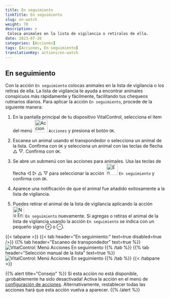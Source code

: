 ```yaml
---
title: En seguimiento
linkTitle: En seguimiento
slug: on-watch
weight: 70
description: >
 Coloca animales en la lista de vigilancia o retíralos de ella.
date: 2023-07-26
categories: [Acciones]
tags: [Acciones, En seguimiento]
translationKey: actions/on-watch
---
```


## En seguimiento

Con la acción `En seguimiento` colocas animales en la lista de vigilancia o los retiras de ella. La lista de vigilancia te ayuda a encontrar animales conspicuos más rápidamente y fácilmente, facilitando tus chequeos rutinarios diarios. Para aplicar la acción `En seguimiento`, procede de la siguiente manera:

1. En la pantalla principal de tu dispositivo VitalControl, selecciona el ítem del menú &nbsp;<img src="/icons/actions.svg" width="40" align="bottom" alt="Acciones" /> `Acciones` y presiona el botón `OK`.

2. Escanea un animal usando el transpondedor o selecciona un animal de la lista. Confirma con `OK` y selecciona un animal con las teclas de flecha △ ▽. Confirma con `OK`.

3. Se abre un submenú con las acciones para animales. Usa las teclas de flecha ◁ ▷ △ ▽ para seleccionar la acción &nbsp;<img src="/icons/actions/on-watch.svg" width="35" align="bottom" alt="En seguimiento" /> `En seguimiento` y confirma con `OK`.

4. Aparece una notificación de que el animal fue añadido exitosamente a la lista de vigilancia.

5. Puedes retirar el animal de la lista de vigilancia aplicando la acción &nbsp;<img src="/icons/actions/on-watch-minus.svg" width="35" align="bottom" alt="No En seguimiento" />  `En seguimiento` nuevamente. Si agregas o retiras el animal de la lista de vigilancia usando la acción `En seguimiento` se indica con un pequeño signo ⊕ o ⊖.

{{< tabpane >}}
{{< tab header="En seguimiento:" text=true disabled=true />}}
{{% tab header="Escaneo de transpondedor" text=true %}}
![VitalControl: Menú Acciones En seguimiento](../images/onwatch-scan.png "En seguimiento")
{{% /tab %}}
{{% tab header="Selección manual de la lista" text=true %}}
![VitalControl: Menú Acciones En seguimiento](../images/onwatch.png "En seguimiento")
{{% /tab %}}
{{< /tabpane >}}

{{% alert title="Consejo" %}}
Si esta acción no está disponible, ¡probablemente ha sido desactivada! Activa la acción en el menú de [configuración de acciones](/es/docs/actions/settings/). Alternativamente, restablecer todas las acciones hará que esta acción vuelva a aparecer.
{{% /alert %}}
